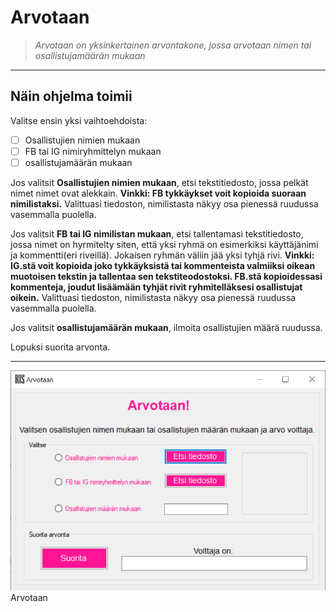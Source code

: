 # Arvotaan
>_Arvotaan on yksinkertainen arvontakone, jossa arvotaan nimen tai osallistujamäärän mukaan_
___
## Näin ohjelma toimii
Valitse ensin yksi vaihtoehdoista: 
 - [ ] Osallistujien nimien mukaan 
 - [ ] FB tai IG nimiryhmittelyn mukaan
 - [ ] osallistujamäärän mukaan
 
Jos valitsit **Osallistujien nimien mukaan**, etsi tekstitiedosto, jossa pelkät nimet nimet ovat alekkain. **Vinkki: FB tykkäykset voit kopioida suoraan nimilistaksi.** Valittuasi tiedoston, nimilistasta näkyy osa pienessä ruudussa vasemmalla puolella.
 
Jos valitsit **FB tai IG nimilistan mukaan**, etsi tallentamasi tekstitiedosto, jossa nimet on hyrmitelty siten, että yksi ryhmä on esimerkiksi käyttäjänimi ja kommentti(eri riveillä). Jokaisen ryhmän väliin jää yksi tyhjä rivi. **Vinkki: IG.stä voit kopioida joko tykkäyksistä tai kommenteista valmiiksi oikean muotoisen tekstin ja tallentaa sen tekstiteodostoksi. FB.stä kopioidessasi kommenteja, joudut lisäämään tyhjät rivit ryhmitelläksesi osallistujat oikein.** Valittuasi tiedoston, nimilistasta näkyy osa pienessä ruudussa vasemmalla puolella.

Jos valitsit **osallistujamäärän mukaan**, ilmoita osallistujien määrä ruudussa.

Lopuksi suorita arvonta.
___

![Arvotaan](https://github.com/HeidiKeskitalo2020/Arvotaan/blob/master/Arvontakone/Arvotaan.png)
Arvotaan

